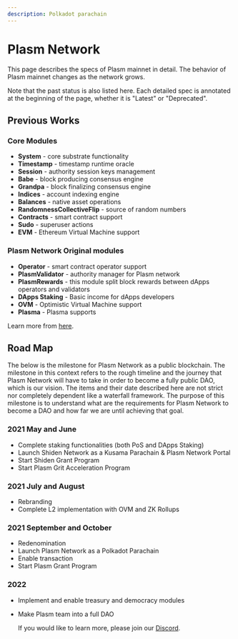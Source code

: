 ```yaml
---
description: Polkadot parachain
---
```


# Plasm Network

This page describes the specs of Plasm mainnet in detail. The behavior of Plasm mainnet changes as the network grows.

Note that the past status is also listed here. Each detailed spec is annotated at the beginning of the page, whether it is "Latest" or "Deprecated".

## Previous Works

### Core Modules

* **System** - core substrate functionality
* **Timestamp** - timestamp runtime oracle
* **Session** - authority session keys management
* **Babe** - block producing consensus engine
* **Grandpa** - block finalizing consensus engine
* **Indices** - account indexing engine
* **Balances** - native asset operations
* **RandomnessCollectiveFlip** - source of random numbers
* **Contracts** - smart contract support
* **Sudo** - superuser actions
* **EVM**  - Ethereum Virtual Machine support

### Plasm Network Original modules

* **Operator** - smart contract operator support
* **PlasmValidator** - authority manager for Plasm network
* **PlasmRewards** - this module split block rewards between dApps operators and validators
* **DApps Staking** - Basic income for dApps developers
* **OVM** - Optimistic Virtual Machine support
* **Plasma** - Plasma supports

Learn more from [here](https://github.com/PlasmNetwork/Plasm/blob/dusty/bin/node/runtime/Cargo.toml).

## Road Map

The below is the milestone for Plasm Network as a public blockchain. The milestone in this context refers to the rough timeline and the journey that Plasm Network will have to take in order to become a fully public DAO, which is our vision. The items and their date described here are not strict nor completely dependent like a waterfall framework. The purpose of this milestone is to understand what are the requirements for Plasm Network to become a DAO and how far we are until achieving that goal.

### 2021 May and June

* Complete staking functionalities \(both PoS and DApps Staking\)
* Launch Shiden Network as a Kusama Parachain & Plasm Network  Portal 
* Start Shiden Grant Program
* Start Plasm Grit Acceleration Program

### 2021 July and August

* Rebranding  
* Complete L2 implementation with  OVM and ZK Rollups

### 2021 September and October

* Redenomination
* Launch Plasm Network as a Polkadot Parachain
* Enable transaction
* Start Plasm Grant Program

### 2022

* Implement and enable treasury and democracy modules
* Make Plasm team into a full DAO

  If you would like to learn more,  please join our [Discord](https://discord.gg/Z3nC9U4).

